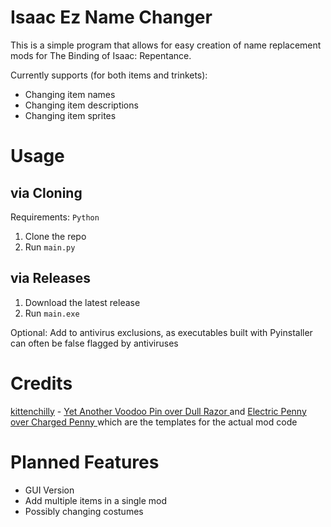 # Isaac Ez Name Changer
This is a simple program that allows for easy creation of name replacement mods for The Binding of Isaac: Repentance.
 
Currently supports (for both items and trinkets): 
- Changing item names
- Changing item descriptions
- Changing item sprites

# Usage
## via Cloning
Requirements: `Python`
1. Clone the repo
2. Run `main.py`

## via Releases
1. Download the latest release
2. Run `main.exe`

Optional: Add to antivirus exclusions, as executables built with Pyinstaller can often be false flagged by antiviruses

# Credits
[kittenchilly](https://github.com/kittenchilly) - [Yet Another Voodoo Pin over Dull Razor
](https://steamcommunity.com/sharedfiles/filedetails/?id=2586699693) and [Electric Penny over Charged Penny
](https://steamcommunity.com/sharedfiles/filedetails/?id=2606524433) which are the templates for the actual mod code

# Planned Features
- GUI Version
- Add multiple items in a single mod
- Possibly changing costumes
